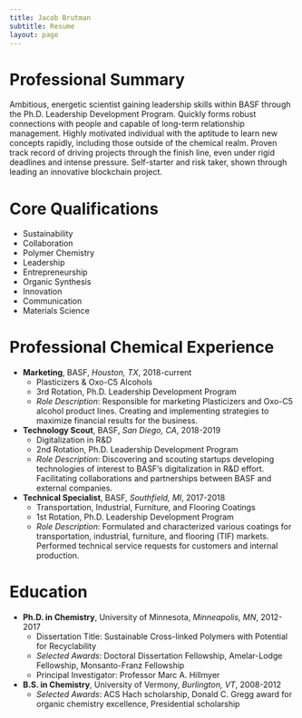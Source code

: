 ```yaml
---
title: Jacob Brutman
subtitle: Resume
layout: page
---
```


# Professional Summary
Ambitious, energetic scientist gaining leadership skills within BASF through the Ph.D. Leadership Development Program. Quickly forms robust connections with people and capable of long-term relationship management. Highly motivated individual with the aptitude to learn new concepts rapidly, including those outside of the chemical realm. Proven track record of driving projects through the finish line, even under rigid deadlines and intense pressure. Self-starter and risk taker, shown through leading an innovative blockchain project.

# Core Qualifications
- Sustainability
- Collaboration
- Polymer Chemistry
- Leadership
- Entrepreneurship
- Organic Synthesis
- Innovation
- Communication
- Materials Science

# Professional Chemical Experience
- **Marketing**, BASF, *Houston, TX*, 2018-current
  - Plasticizers & Oxo-C5 Alcohols
  - 3rd Rotation, Ph.D. Leadership Development Program
  - *Role Description*: Responsible for marketing Plasticizers and Oxo-C5 alcohol product lines. Creating and implementing strategies to maximize financial results for the business.
- **Technology Scout**, BASF, *San Diego, CA*, 2018-2019
  - Digitalization in R&D
  - 2nd Rotation, Ph.D. Leadership Development Program
  - *Role Description*: Discovering and scouting startups developing technologies of interest to BASF’s digitalization in R&D effort. Facilitating collaborations and partnerships between BASF and external companies.
- **Technical Specialist**, BASF, *Southfield, MI*, 2017-2018
  - Transportation, Industrial, Furniture, and Flooring Coatings
  - 1st Rotation, Ph.D. Leadership Development Program
  - *Role Description*: Formulated and characterized various coatings for transportation, industrial, furniture, and flooring (TIF) markets. Performed technical service requests for customers and internal production.

# Education
- **Ph.D. in Chemistry**, University of Minnesota, *Minneapolis, MN*, 2012-2017
  - Dissertation Title: Sustainable Cross-linked Polymers with Potential for Recyclability
  - *Selected Awards*: Doctoral Dissertation Fellowship, Amelar-Lodge Fellowship, Monsanto-Franz Fellowship
  - Principal Investigator: Professor Marc A. Hillmyer
- **B.S. in Chemistry**, University of Vermony, *Burlington, VT*, 2008-2012
  - *Selected Awards*: ACS Hach scholarship, Donald C. Gregg award for organic chemistry excellence, Presidential scholarship
